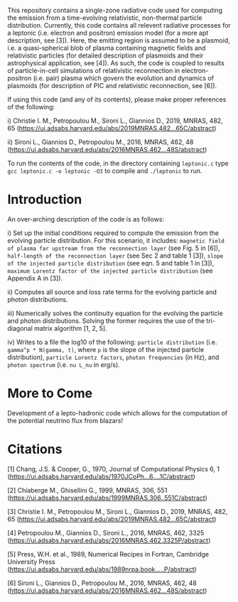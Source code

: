 This repository contains a single-zone radiative code used for computing the emission from a time-evolving relativistic, non-thermal particle distribution. Currently, this code contains all relevent radiative processes for a leptonic (i.e. electron and positron) emission model (for a more apt description, see [3]). Here, the emitting region is assumed to be a plasmoid, i.e. a quasi-spherical blob of plasma containing magnetic fields and relativistic particles (for detailed description of plasmoids and their astrophysical application, see [4]). As such, the code is coupled to results of particle-in-cell simulations of relativistic reconnection in electron-positron (i.e. pair) plasma which govern the evolution and dynamics of plasmoids (for description of PIC and relativistic reconnection, see [6]). 

If using this code (and any of its contents), please make proper references of the following:

i) Christie I. M., Petropoulou M., Sironi L., Giannios D., 2019, MNRAS, 482, 65 (https://ui.adsabs.harvard.edu/abs/2019MNRAS.482...65C/abstract)

ii) Sironi L., Giannios D., Petropoulou M., 2016, MNRAS, 462, 48 (https://ui.adsabs.harvard.edu/abs/2016MNRAS.462...48S/abstract)

To run the contents of the code, in the directory containing `leptonic.c` type `gcc leptonic.c -o leptonic -O3` to compile and `./leptonic` to run.



# Introduction
An over-arching description of the code is as follows:

i) Set up the initial conditions required to compute the emission from the evolving particle distribution. For this scenario, it includes: `magnetic field of plasma far upstream from the reconnection layer` (see Fig. 5 in [6]), `half-length of the reconnection layer` (see Sec 2 and table 1 [3]), `slope of the injected particle distribution` (see eqn. 5 and table 1 in [3]), `maximum Lorentz factor of the injected particle distribution` (see Appendix A in [3]). 

ii) Computes all source and loss rate terms for the evolving particle and photon distributions. 

iii) Numerically solves the continuity equation for the evolving the particle and photon distributions. Solving the former requires the use of the tri-diagonal matrix algorithm [1, 2, 5].

iv) Writes to a file the log10 of the following: `particle distribution` (i.e. `gamma^p * N(gamma, t)`, where `p` is the slope of the injected particle distribution), `particle Lorentz factors`, `photon frequencies` (in Hz), and `photon spectrum` (i.e. `nu L_nu` in erg/s).

# More to Come

Development of a lepto-hadronic code which allows for the computation of the potential neutrino flux from blazars!

# Citations

[1] Chang, J.S. & Cooper, G., 1970, Journal of Computational Physics 6, 1 (https://ui.adsabs.harvard.edu/abs/1970JCoPh...6....1C/abstract)

[2] Chiaberge M., Ghisellini G., 1999, MNRAS, 306, 551 (https://ui.adsabs.harvard.edu/abs/1999MNRAS.306..551C/abstract)

[3] Christie I. M., Petropoulou M., Sironi L., Giannios D., 2019, MNRAS, 482, 65 (https://ui.adsabs.harvard.edu/abs/2019MNRAS.482...65C/abstract)

[4] Petropoulou M., Giannios D., Sironi L., 2016, MNRAS, 462, 3325 (https://ui.adsabs.harvard.edu/abs/2016MNRAS.462.3325P/abstract)

[5] Press, W.H. et al., 1989, Numerical Recipes in Fortran, Cambridge University Press (https://ui.adsabs.harvard.edu/abs/1989nrpa.book.....P/abstract)

[6] Sironi L., Giannios D., Petropoulou M., 2016, MNRAS, 462, 48 (https://ui.adsabs.harvard.edu/abs/2016MNRAS.462...48S/abstract)


